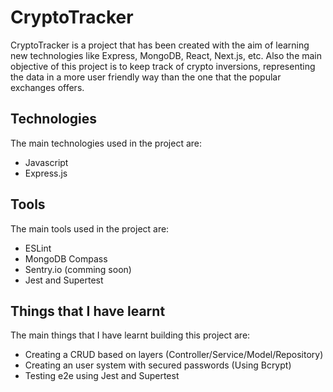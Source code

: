 # CryptoTracker
CryptoTracker is a project that has been created with the aim of learning new technologies like Express, MongoDB, React, Next.js, etc. Also the main objective of this project is to keep track of crypto inversions, representing the data in a more user friendly way than the one that the popular exchanges offers.

## Technologies
The main technologies used in the project are:
- Javascript
- Express.js


## Tools
The main tools used in the project are:
- ESLint
- MongoDB Compass
- Sentry.io (comming soon)
- Jest and Supertest

## Things that I have learnt
The main things that I have learnt building this project are:
- Creating a CRUD based on layers (Controller/Service/Model/Repository)
- Creating an user system with secured passwords (Using Bcrypt)
- Testing e2e using Jest and Supertest
